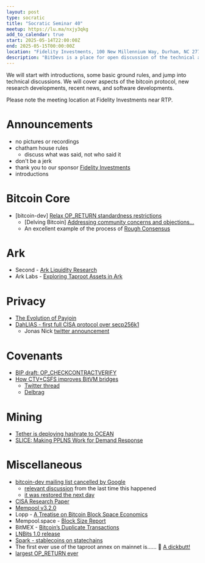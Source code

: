 ```yaml
---
layout: post
type: socratic
title: "Socratic Seminar 40"
meetup: https://lu.ma/nxjy3qkg
add_to_calendar: true
start: 2025-05-14T22:00:00Z
end: 2025-05-15T00:00:00Z
location: "Fidelity Investments, 100 New Millennium Way, Durham, NC 27709"
description: "BitDevs is a place for open discussion of the technical aspects of bitcoin and related protocols. Be advised: discussion will be technical. Please RSVP or email trianglebitdevs at protonmail dot com to confirm your attendance. You will be required to show ID to the security guard to gain admission but you do not need to RSVP in public."
---
```


We will start with introductions, some basic ground rules, and jump into technical discussions. We will cover aspects of the bitcoin protocol, new research developments, recent news, and software developments.

Please note the meeting location at Fidelity Investments near RTP.

# Announcements

- no pictures or recordings
- chatham house rules
  - discuss what was said, not who said it
- don't be a jerk
- thank you to our sponsor [Fidelity Investments](https://www.fidelity.com/)
- introductions

# Bitcoin Core

- [bitcoin-dev] [Relax OP_RETURN standardness restrictions](https://groups.google.com/g/bitcoindev/c/d6ZO7gXGYbQ?pli=1)
  - [Delving Bitcoin] [Addressing community concerns and objections...](https://delvingbitcoin.org/t/addressing-community-concerns-and-objections-regarding-my-recent-proposal-to-relax-bitcoin-cores-standardness-limits-on-op-return-outputs/1697/1)
  - An excellent example of the process of [Rough Consensus](https://datatracker.ietf.org/doc/html/rfc7282)

# Ark
- Second - [Ark Liquidity Research](https://blog.second.tech/ark-liquidity-research-01/)
- Ark Labs - [Exploring Taproot Assets in Ark](https://blog.arklabs.xyz/taproot-assets-in-ark/)

# Privacy
- [The Evolution of Payjoin](https://payjoindevkit.org/2025/03/18/the-evolution-of-payjoin/)
- [DahLIAS - first full CISA protocol over secp256k1](https://eprint.iacr.org/2025/692.pdf)
  - Jonas Nick [twitter announcement](https://x.com/n1ckler/status/1912509120835363031)

# Covenants
- [BIP draft: OP_CHECKCONTRACTVERIFY](https://github.com/bitcoin/bips/pull/1793)
- [How CTV+CSFS improves BitVM bridges](https://delvingbitcoin.org/t/how-ctv-csfs-improves-bitvm-bridges/1591)
  - [Twitter thread](https://x.com/robin_linus/status/1908981041450385408)
  - [Delbrag](https://rubin.io/bitcoin/2025/04/04/delbrag/)

# Mining
- [Tether is deploying hashrate to OCEAN](https://tether.io/news/tether-to-deploy-hashrate-on-ocean-advancing-decentralized-bitcoin-mining-infrastructure/)
- [SLICE: Making PPLNS Work for Demand Response](https://bitcoinmagazine.com/technical/slice-making-pplns-work-for-demand-response)

# Miscellaneous
- [bitcoin-dev mailing list cancelled by Google](https://x.com/SomsenRuben/status/1907566218640269378)
  - [relevant discussion](https://gnusha.org/pi/bitcoindev/CABaSBaz9OTSVa1KNk0GOrH3T-kRF_7OPVu0AtpuaFGVB=zhdwQ@mail.gmail.com/) from the last time this happened
  - [it was restored the next day](https://x.com/SomsenRuben/status/1907704105788645431)
- [CISA Research Paper](https://hrf.org/latest/cisa-research-paper/)
- [Mempool v3.2.0](https://github.com/mempool/mempool/releases/tag/v3.2.0)
- Lopp - [A Treatise on Bitcoin Block Space Economics](https://blog.lopp.net/treatise-bitcoin-block-space-economics/)
- Mempool.space - [Block Size Report](https://research.mempool.space/block-size-report/)
- BitMEX - [Bitcoin’s Duplicate Transactions](https://blog.bitmex.com/bitcoins-duplicate-transactions/)
- [LNBits 1.0 release](https://github.com/lnbits/lnbits/releases/tag/v1.0.0)
- [Spark - stablecoins on statechains](https://docs.spark.money/spark/spark-tldr)
- The first ever use of the taproot annex on mainnet is...... 🥁 [A dickbutt!](https://x.com/mononautical/status/1921180666831499737)
- [largest OP_RETURN ever](https://x.com/lifofifo/status/1922695983512588482)

